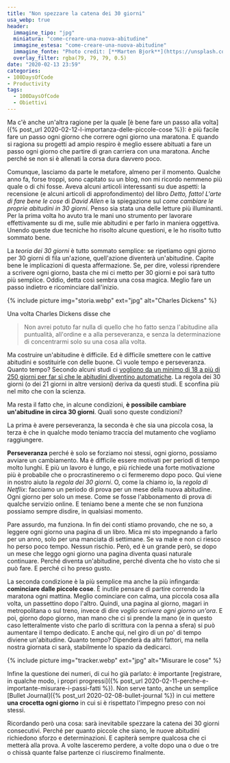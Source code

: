 ```yaml
---
title: "Non spezzare la catena dei 30 giorni"
usa_webp: true
header:
  immagine_tipo: "jpg"
  miniatura: "come-creare-una-nuova-abitudine"
  immagine_estesa: "come-creare-una-nuova-abitudine"
  immagine_fonte: "Photo credit: [**Marten Bjork**](https://unsplash.com/@martenbjork)"
  overlay_filter: rgba(79, 79, 79, 0.5)
date: "2020-02-13 23:59"
categories:
- 100DaysOfCode
- Productivity
tags:
  - 100DaysOfCode
  - Obiettivi
---
```


Ma c'è anche un'altra ragione per la quale [è bene fare un passo alla volta]({% post_url 2020-02-12-l-importanza-delle-piccole-cose %}): è più facile fare un passo ogni giorno che correre ogni giorno una maratona. E quando si ragiona su progetti ad ampio respiro è meglio essere abituati a fare un passo ogni giorno che partire di gran carriera con una maratona. Anche perché se non si è allenati la corsa dura davvero poco.

Comunque, lasciamo da parte le metafore, almeno per il momento. Qualche anno fa, forse troppi, sono capitato su un blog, non mi ricordo nemmeno più quale o di chi fosse. Aveva alcuni articoli interessanti su due aspetti: la recensione (e alcuni articoli di approfondimento) del libro _Detto, fatto! L'arte di fare bene le cose_ di _David Allen_ e la spiegazione sul _come cambiare le proprie abitudini in 30 giorni_. Penso sia stata una delle letture più illuminanti. Per la prima volta ho avuto tra le mani uno strumento per lavorare effettivamente su di me, sulle mie abitudini e per farlo in maniera oggettiva. Unendo queste due tecniche ho risolto alcune questioni, e le ho risolto tutto sommato bene.

La _teoria dei 30 giorni_ è tutto sommato semplice: se ripetiamo ogni giorno per 30 giorni di fila un'azione, quell'azione diventerà un'abitudine. Capite bene le implicazioni di questa affermazione. Se, per dire, volessi riprendere a scrivere ogni giorno, basta che mi ci metto per 30 giorni e poi sarà tutto più semplice. Oddio, detta così sembra una cosa magica. Meglio fare un passo indietro e ricominciare dall'inizio.

{% include picture img="storia.webp" ext="jpg" alt="Charles Dickens" %}

Una volta Charles Dickens disse che

> Non avrei potuto far nulla di quello che ho fatto senza l'abitudine alla puntualità, all'ordine e a alla perseveranza, e senza la determinazione di concentrarmi solo su una cosa alla volta.

Ma costruire un'abitudine è difficile. Ed è difficile smettere con le cattive abitudini e sostituirle con delle buone. Ci vuole tempo e perseveranza. Quanto tempo? Secondo alcuni studi ci [vogliono da un minimo di 18 a più di 250 giorni per far sì che le abitudini diventino automatiche](https://www.huffpost.com/entry/forming-new-habits_b_5104807). La regola dei 30 giorni (o dei 21 giorni in altre versioni) deriva da questi studi. E sconfina più nel mito che con la scienza.

Ma resta il fatto che, in alcune condizioni, **è possibile cambiare un'abitudine in circa 30 giorni**. Quali sono queste condizioni?

La prima è avere perseveranza, la seconda è che sia una piccola cosa, la terza è che in qualche modo teniamo traccia del mutamento che vogliamo raggiungere.

**Perseveranza** perché è solo se forziamo noi stessi, ogni giorno, possiamo avviare un cambiamento. Ma è difficile essere motivati per periodi di tempo molto lunghi. E più un lavoro è lungo, e più richiede una forte motivazione più è probabile che o procrastineremo o ci fermeremo dopo poco. Qui viene in nostro aiuto la _regola dei 30 giorni_. O, come la chiamo io, la _regola di Netflix_: facciamo un periodo di prova per un mese della nuova abitudine. Ogni giorno per solo un mese. Come se fosse l'abbonamento di prova di qualche servizio online. E teniamo bene a mente che se non funziona possiamo sempre disdire, in qualsiasi momento.

Pare assurdo, ma funziona. In fin dei conti stiamo provando, che ne so, a leggere ogni giorno una pagina di un libro. Mica mi sto impegnando a farlo per un anno, solo per una manciata di settimane. Se va male e non ci riesco ho perso poco tempo. Nessun rischio. Però, ed è un grande però, se dopo un mese che leggo ogni giorno una pagina diventa quasi naturale continuare. Perché diventa un'abitudine, perché diventa che ho visto che si può fare. E perché ci ho preso gusto.

La seconda condizione è la più semplice ma anche la più infingarda: **cominciare dalle piccole cose**. È inutile pensare di partire correndo la maratona ogni mattina. Meglio cominciare con calma, una piccola cosa alla volta, un passettino dopo l'altro. Quindi, una pagina al giorno, magari in metropolitana o sul treno, invece di dire _voglio scrivere ogni giorno un'ora_. E poi, giorno dopo giorno, man mano che ci si prende la mano (e in questo caso letteralmente visto che parlo di scrittura con la penna a sfera) si può aumentare il tempo dedicato. E anche qui, nel giro di un po' di tempo diviene un'abitudine. Quanto tempo? Dipenderà da altri fattori, ma nella nostra giornata ci sarà, stabilmente lo spazio da dedicarci.

{% include picture img="tracker.webp" ext="jpg" alt="Misurare le cose" %}

Infine la questione dei numeri, di cui ho già parlato: è importante [registrare, in qualche modo, i propri progressi]({% post_url 2020-02-11-perche-e-importante-misurare-i-passi-fatti %}). Non serve tanto, anche un semplice [Bullet Journal]({% post_url 2020-02-08-bullet-journal %}) in cui mettere **una crocetta ogni giorno** in cui si è rispettato l'impegno preso con noi stessi.

Ricordando però una cosa: sarà inevitabile spezzare la catena dei 30 giorni consecutivi. Perché per quanto piccole che siano, le nuove abitudini richiedono sforzo e determinazioni. E capiterà sempre qualcosa che ci metterà alla prova. A volte lasceremo perdere, a volte dopo una o due o tre o chissà quante false partenze ci riusciremo finalmente.
